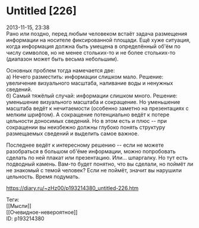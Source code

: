 Untitled [226]
===============

   
 2013-11-15, 23:38   
  Рано или поздно, перед любым человеком встаёт задача размещения информации на носителе фиксированной площади. Ещё хуже ситуация, когда информация должна быть умещена в определённый об'ём по числу символов, но не менее стольких-то и не более стольких-то (диапазон может быть весьма небольшим).   
   
 Основных проблем тогда намечается две:   
 а) Нечего разместить: информации слишком мало. Решение: увеличение визуального масштаба, наливание воды и ненужных сведений.   
 б) Самый тяжёлый случай: информации слишком много. Решение: уменьшение визуального масштаба и сокращение. Но уменьшение масштаба ведёт к нечитаемости (особенно заметно на презентациях с мелким шрифтом). А сокращение потенциально ведёт к потере цельности доносимых сведений. Но в этом есть и плюс -- при сокращении вы неизбежно должны глубоко понять структуру размещаемых сведений и выделить самое важное.   
   
 Последнее ведёт к интересному решению -- если не можете разобраться в большом об'ёме информации, можно попробовать сделать по ней плакат или презентацию. Или... шпаргалку. Но тут есть подводный камень. Вам-то будет понятно, что вы сделали, но поймёт ли не знакомый с темой человек? Если не поймёт, значит вы нарушили цельность. Время подумать.   
    
 <https://diary.ru/~zHz00/p193214380_untitled-226.htm>   
   
 Теги:   
 [[Мысли]]   
 [[Очевидное-невероятное]]   
 ID: p193214380